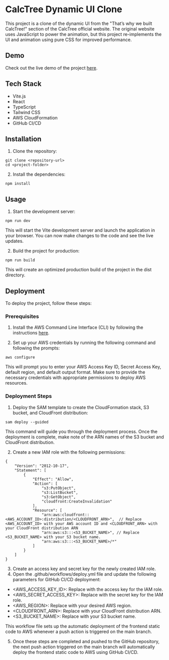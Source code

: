 # CalcTree Dynamic UI Clone

This project is a clone of the dynamic UI from the "That’s why we built CalcTree!" section of the CalcTree official website. The original website uses JavaScript to power the animation, but this project re-implements the UI and animation using pure CSS for improved performance.

## Demo

Check out the live demo of the project [here](https://d2wjbcto3l3qqp.cloudfront.net/).

## Tech Stack

- Vite.js
- React
- TypeScript
- Tailwind CSS
- AWS CloudFormation
- GitHub CI/CD

## Installation

1. Clone the repository:
```shell
git clone <repository-url>
cd <project-folder>
```

2. Install the dependencies:

```shell
npm install
```

## Usage

1. Start the development server:

```
npm run dev
```
This will start the Vite development server and launch the application in your browser. You can now make changes to the code and see the live updates.

2. Build the project for production:

```
npm run build
```
This will create an optimized production build of the project in the dist directory.
  
## Deployment
To deploy the project, follow these steps:

### Prerequisites
1. Install the AWS Command Line Interface (CLI) by following the instructions [here](https://aws.amazon.com/cli/).

2. Set up your AWS credentials by running the following command and following the prompts:
```shell
aws configure
```
This will prompt you to enter your AWS Access Key ID, Secret Access Key, default region, and default output format. Make sure to provide the necessary credentials with appropriate permissions to deploy AWS resources.

### Deployment Steps

1. Deploy the SAM template to create the CloudFormation stack, S3 bucket, and CloudFront distribution:
```shell
sam deploy --guided
```
This command will guide you through the deployment process. Once the deployment is complete, make note of the ARN names of the S3 bucket and CloudFront distribution.

2. Create a new IAM role with the following permissions:
```shell
{
    "Version": "2012-10-17",
    "Statement": [
        {
            "Effect": "Allow",
            "Action": [
                "s3:PutObject",
                "s3:ListBucket",
                "s3:GetObject",
                "cloudfront:CreateInvalidation"
            ],
            "Resource": [
                "arn:aws:cloudfront::<AWS_ACCOUNT_ID>:distribution/<CLOUDFRONT_ARN>",  // Replace <AWS_ACCOUNT_ID> with your AWS account ID and <CLOUDFRONT_ARN> with your CloudFront distribution ARN
                "arn:aws:s3:::<S3_BUCKET_NAME>", // Replace <S3_BUCKET_NAME> with your S3 bucket name.
                "arn:aws:s3:::<S3_BUCKET_NAME>/*"
            ]
        }
    ]
}
```
3. Create an access key and secret key for the newly created IAM role.
4. Open the .github/workflows/deploy.yml file and update the following parameters for GitHub CI/CD deployment:
* <AWS_ACCESS_KEY_ID>: Replace with the access key for the IAM role.
* <AWS_SECRET_ACCESS_KEY>: Replace with the secret key for the IAM role.
* <AWS_REGION>: Replace with your desired AWS region.
* <CLOUDFRONT_ARN>: Replace with your CloudFront distribution ARN.
* <S3_BUCKET_NAME>: Replace with your S3 bucket name.


This workflow file sets up the automatic deployment of the frontend static code to AWS whenever a push action is triggered on the main branch.

5. Once these steps are completed and pushed to the GitHub repository, the next push action triggered on the main branch will automatically deploy the frontend static code to AWS using GitHub CI/CD.